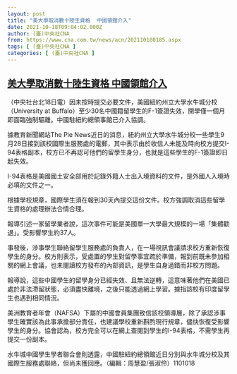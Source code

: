 ```yaml
---
layout: post
title: "美大學取消數十陸生資格  中國領館介入"
date: 2021-10-18T09:04:02.000Z
author: (臺)中央社CNA
from: https://www.cna.com.tw/news/acn/202110180185.aspx
tags: [ (臺)中央社CNA ]
categories: [ (臺)中央社CNA ]
---
```

<!--1634547842000-->
[美大學取消數十陸生資格  中國領館介入](https://www.cna.com.tw/news/acn/202110180185.aspx)
------

<div>
<div></div><div><p>（中央社台北18日電）因未按時提交必要文件，美國紐約州立大學水牛城分校（University at Buffalo）至少30名中國籍留學生的F-1簽證失效，開學僅一個月即面臨強制驅離。中國駐紐約總領事館已介入協調。</p><p>據教育新聞網站The Pie News近日的消息，紐約州立大學水牛城分校一些學生9月28日接到該校國際生服務處的電郵，其中表示由於收信人未能及時向校方提交I-94表格副本，校方已不再認可他們的留學生身分，也就是這些學生的F-1簽證即日起失效。</p><p>I-94表格是美國國土安全部用於記錄外籍人士出入境資料的文件，是外國人入境時必填的文件之一。</p><p>根據學校規章，國際學生須在報到30天內提交這份文件。校方強調取消這些留學生資格的處理辦法合情合理。</p><p>報導引述一家留學業者說，這次事件可能是美國單一大學最大規模的一場「集體勸退」。受影響學生約37人。</p><p>事發後，涉事學生聯絡留學生服務處的負責人，在一場視訊會議請求校方重新恢復學生的身分。校方則表示，受處置的學生對留學事宜疏於準備，報到前既未參加相關的網上會議，也未閱讀校方發布的內部資訊，是學生自身過錯而非校方問題。</p><p>報導說，這些中國學生的留學身分已經失效、且無法逆轉，這意味著他們在美國已處於非法滯留狀態，必須盡快離境，之後只能透過網上學習。據指該校有印度留學生也遇到相同情況。</p><p>美洲教育者年會（NAFSA）下屬的中國會員集團致信該校領導層，除了承認涉事學生確實該為此事承擔部分責任，也建議學校重新斟酌現行規章，儘快恢復受影響學生的身分。協會認為，校方完全可以在網上查閱到學生的I-94表格，不需學生再提交一份副本。</p><p>水牛城中國學生學者聯合會則透露，中國駐紐約總領館近日分別與水牛城分校及其國際生服務處聯絡，但尚未獲回應。（編輯：周慧盈/張淑伶）1101018</p></div>
</div>

